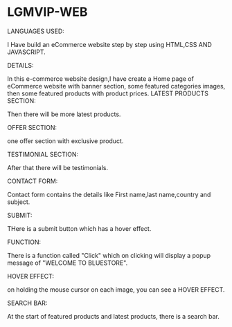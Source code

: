 # LGMVIP-WEB

LANGUAGES USED:

 I Have build an eCommerce website step by step using HTML,CSS AND JAVASCRIPT.
 
 DETAILS:
 
 In this e-commerce website design,I have create a Home page of eCommerce website with banner section, some featured categories images, then some featured products with product prices.
 LATEST PRODUCTS SECTION:
 
 Then there will be more latest products.
 
 OFFER SECTION:
 
 one offer section with exclusive product. 
 
 TESTIMONIAL SECTION:
 
 After that there will be testimonials.
 
 CONTACT FORM:
 
 Contact form contains the details like First name,last name,country and subject.
 
 SUBMIT:
 
 THere is a submit button which has a hover effect.
 
 FUNCTION:
 
 There is a function called "Click" which on clicking will display a popup message of "WELCOME TO BLUESTORE".
 
 HOVER EFFECT:
 
 on holding the mouse cursor on each image, you can see a HOVER EFFECT.
 
 SEARCH BAR:
 
 At the start of featured products and latest products, there is a search bar.
